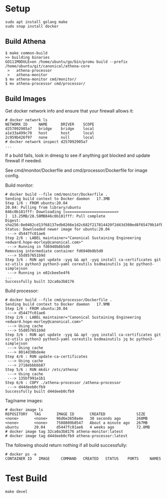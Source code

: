 # Setup
```
sudo apt install golang make
sudo snap install docker
```

## Build Athena

```
$ make common-build
>> building binaries
GO111MODULE=on /home/ubuntu/go/bin/promu build --prefix /home/ubuntu/git/canonical/athena-core 
 >   athena-processor
 >   athena-monitor
$ mv athena-monitor cmd/monitor/
$ mv athena-processor cmd/processor/
```

## Build Images

Get docker network info and ensure that your firewall allows it:

```
# docker network ls
NETWORK ID     NAME      DRIVER    SCOPE
d257092905a7   bridge    bridge    local
a1e33a499c70   host      host      local
2c959b426f97   none      null      local
# docker network inspect d257092905a7
...
```

If a build fails, look in dmesg to see if anything got blocked and update firewall if needed.

See cmd/monitor/Dockerfile and cmd/processor/Dockerfile for image config.

Build monitor:

```
# docker build --file cmd/monitor/Dockerfile .
Sending build context to Docker daemon   17.3MB
Step 1/6 : FROM ubuntu:20.04
20.04: Pulling from library/ubuntu
846c0b181fff: Downloading [=======================>                           ]  13.25MB/28.58MB846c0b181fff: Pull complete 
Digest: sha256:0e0402cd13f68137edb0266e1d2c682f217814420f2d43d300ed8f65479b14fb
Status: Downloaded newer image for ubuntu:20.04
 ---> d5447fc01ae6
Step 2/6 : LABEL maintainer="Canonical Sustaining Engineering <edward.hope-morley@canonical.com>"
 ---> Running in fd6940b8b5d0
Removing intermediate container fd6940b8b5d0
 ---> 55d857651b9d
Step 3/6 : RUN apt update -yyq && apt -yyq install ca-certificates git xz-utils python3 python3-yaml coreutils bsdmainutils jq bc python3-simplejson
 ---> Running in e02cbee5e4f6
...
Successfully built 32ca0a3b8176
```

Build processor:

```
# docker build --file cmd/processor/Dockerfile .
Sending build context to Docker daemon   17.9MB
Step 1/6 : FROM ubuntu:20.04
 ---> d5447fc01ae6
Step 2/6 : LABEL maintainer="Canonical Sustaining Engineering <edward.hope-morley@canonical.com>"
 ---> Using cache
 ---> 55d857651b9d
Step 3/6 : RUN apt update -yyq && apt -yyq install ca-certificates git xz-utils python3 python3-yaml coreutils bsdmainutils jq bc python3-simplejson
 ---> Using cache
 ---> 8014d38bde4e
Step 4/6 : RUN update-ca-certificates
 ---> Using cache
 ---> 2718ebbbbb87
Step 5/6 : RUN mkdir /etc/athena/
 ---> Using cache
 ---> 135bf991e1b1
Step 6/6 : COPY ./athena-processor /athena-processor
 ---> d44deeb0cfb9
Successfully built d44deeb0cfb9
```

Tag/name images:

```
# docker image ls
REPOSITORY   TAG       IMAGE ID       CREATED              SIZE
<none>       <none>    96d6e2650a4e   30 seconds ago       268MB
<none>       <none>    7508809b8547   About a minute ago   267MB
ubuntu       20.04     d5447fc01ae6   4 weeks ago          72.8MB
# docker image tag 32ca0a3b8176 athena-monitor:latest
# docker image tag d44deeb0cfb9 athena-processor:latest
```

The following should return nothing if all build successfully:

```
# docker ps -a
CONTAINER ID   IMAGE     COMMAND   CREATED   STATUS    PORTS     NAMES
```

# Test Build

```
make devel
```
